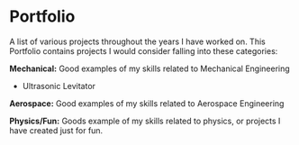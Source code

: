 # Portfolio
A list of various projects throughout the years I have worked on. This Portfolio contains projects I would consider falling into these categories:

**Mechanical:** Good examples of my skills related to Mechanical Engineering
- Ultrasonic Levitator

**Aerospace:** Good examples of my skills related to Aerospace Engineering

**Physics/Fun:** Goods example of my skills related to physics, or projects I have created just for fun.

  
